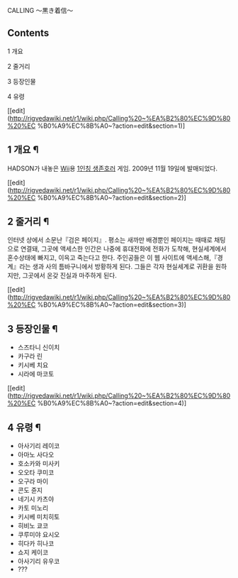 CALLING 〜黒き着信〜

## Contents

    

1 개요

2 줄거리

3 등장인물

4 유령

[[edit](http://rigvedawiki.net/r1/wiki.php/Calling%20~%EA%B2%80%EC%9D%80%20%EC
%B0%A9%EC%8B%A0~?action=edit&section=1)]

## 1 개요 ¶

HADSON가 내놓은 [Wii](Wii.md)용 [1인칭 생존호러](1%EC%9D%B8%EC%B9%AD%20%EC%83%9D%EC%A1%B4%20%ED%98%B8%EB%9F%AC.md) 게임.
2009년 11월 19일에 발매되었다.

[[edit](http://rigvedawiki.net/r1/wiki.php/Calling%20~%EA%B2%80%EC%9D%80%20%EC
%B0%A9%EC%8B%A0~?action=edit&section=2)]

## 2 줄거리 ¶

인터넷 상에서 소문난『검은 페이지』. 평소는 새까만 배경뿐인 페이지는 때때로 채팅으로 연결돼, 그곳에 액세스한 인간은 나중에 휴대전화에
전화가 도착해, 현실세계에서 혼수상태에 빠지고, 이윽고 죽는다고 한다. 주인공들은 이 웹 사이트에 액세스해,『경계』라는 생과 사의
틈바구니에서 방황하게 된다. 그들은 각자 현실세계로 귀환을 원하지만, 그곳에서 온갖 진실과 마주하게 된다.

[[edit](http://rigvedawiki.net/r1/wiki.php/Calling%20~%EA%B2%80%EC%9D%80%20%EC
%B0%A9%EC%8B%A0~?action=edit&section=3)]

## 3 등장인물 ¶

  * 스즈타니 신이치
  * 카구라 린
  * 키시베 치요
  * 시라에 마코토  

[[edit](http://rigvedawiki.net/r1/wiki.php/Calling%20~%EA%B2%80%EC%9D%80%20%EC
%B0%A9%EC%8B%A0~?action=edit&section=4)]

## 4 유령 ¶

  * 아사기리 레이코
  * 아마노 사다오
  * 호소카와 미사키
  * 오오타 쿠미코
  * 오구라 마이
  * 콘도 쥰지
  * 네기시 카츠야
  * 카토 미노리
  * 키시베 미치히토
  * 히비노 쿄코
  * 쿠루미야 요시오
  * 히다카 히나코
  * 쇼지 케이코
  * 아사기리 유우코
  * ???

